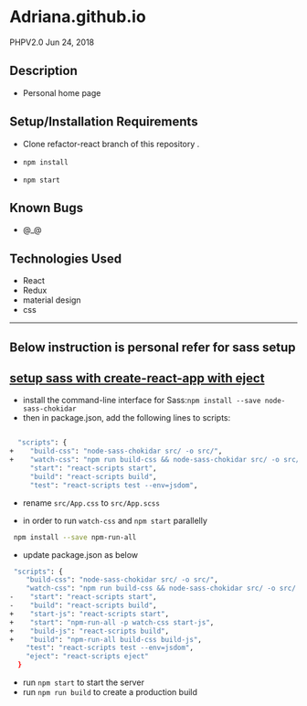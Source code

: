 # Adriana.github.io

PHPV2.0 Jun 24, 2018



## Description

- Personal home page

## Setup/Installation Requirements

- Clone refactor-react branch of this repository .

- `npm install`
- `npm start`

## Known Bugs

- @_@

## Technologies Used

- React
- Redux
- material design
- css


<hr/>

## Below instruction is personal refer for sass setup

## [setup sass with create-react-app with eject](https://github.com/facebook/create-react-app/blob/master/packages/react-scripts/template/README.md#adding-a-css-preprocessor-sass-less-etc)

- install the command-line interface for Sass:`npm install --save node-sass-chokidar`
- then in package.json, add the following lines to scripts:

```bash

  "scripts": {
+    "build-css": "node-sass-chokidar src/ -o src/",
+    "watch-css": "npm run build-css && node-sass-chokidar src/ -o src/ --watch --recursive",
     "start": "react-scripts start",
     "build": "react-scripts build",
     "test": "react-scripts test --env=jsdom",

```

- rename `src/App.css` to `src/App.scss`

- in order to run `watch-css` and `npm start` parallelly

 ```bash
  npm install --save npm-run-all
 ```

- update package.json as below

 ```bash
  "scripts": {
     "build-css": "node-sass-chokidar src/ -o src/",
     "watch-css": "npm run build-css && node-sass-chokidar src/ -o src/ --watch --recursive",
-    "start": "react-scripts start",
-    "build": "react-scripts build",
+    "start-js": "react-scripts start",
+    "start": "npm-run-all -p watch-css start-js",
+    "build-js": "react-scripts build",
+    "build": "npm-run-all build-css build-js",
     "test": "react-scripts test --env=jsdom",
     "eject": "react-scripts eject"
   }
 ```

- run `npm start` to start the server
- run `npm run build` to create a production build